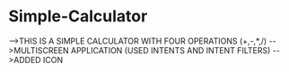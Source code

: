 # Simple-Calculator
-->THIS IS A SIMPLE CALCULATOR WITH FOUR OPERATIONS (+,-,*,/) 
-->MULTISCREEN APPLICATION (USED INTENTS AND INTENT FILTERS)
-->ADDED ICON


